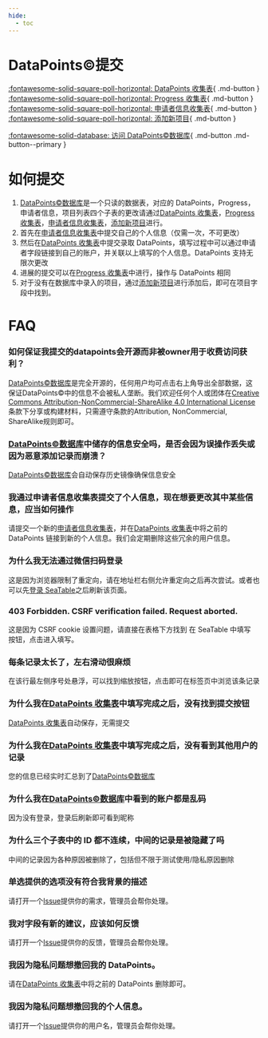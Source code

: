 ```yaml
---
hide:
  - toc
---
```


# DataPoints&copy;提交

[:fontawesome-solid-square-poll-horizontal: DataPoints 收集表](newdatapoints.md){ .md-button } [:fontawesome-solid-square-poll-horizontal: Progress 收集表](newprogress.md){ .md-button } [:fontawesome-solid-square-poll-horizontal: 申请者信息收集表](newapplicant.md){ .md-button } [:fontawesome-solid-square-poll-horizontal: 添加新项目](newprogram.md){ .md-button }

[:fontawesome-solid-database: 访问 DataPoints&copy;数据库](datapoints.md){ .md-button .md-button--primary }

# 如何提交

1. [DataPoints&copy;数据库](datapoints.md)是一个只读的数据表，对应的 DataPoints，Progress，申请者信息，项目列表四个子表的更改请通过[DataPoints 收集表](newdatapoints.md)，[Progress 收集表](newprogress.md)，[申请者信息收集表](newapplicant.md)，[添加新项目](newprogram.md)进行。
2. 首先在[申请者信息收集表](newapplicant.md)中提交自己的个人信息（仅需一次，不可更改）
3. 然后在[DataPoints 收集表](newdatapoints.md)中提交录取 DataPoints，填写过程中可以通过申请者字段链接到自己的账户，并关联以上填写的个人信息。DataPoints 支持无限次更改
4. 进展的提交可以在[Progress 收集表](newprogress.md)中进行，操作与 DataPoints 相同
5. 对于没有在数据库中录入的项目，通过[添加新项目](newprogram.md)进行添加后，即可在项目字段中找到。

# FAQ

### 如何保证我提交的datapoints会开源而非被owner用于收费访问获利？

[DataPoints&copy;数据库](datapoints.md)是完全开源的，任何用户均可点击右上角导出全部数据，这保证DataPoints&copy;中的信息不会被私人垄断。我们欢迎任何个人或团体在[Creative Commons Attribution-NonCommercial-ShareAlike 4.0 International License](http://creativecommons.org/licenses/by-nc-sa/4.0/)条款下分享或构建材料，只需遵守条款的Attribution, NonCommercial, ShareAlike规则即可。

### [DataPoints&copy;数据库](datapoints.md)中储存的信息安全吗，是否会因为误操作丢失或因为恶意添加记录而崩溃？

[DataPoints&copy;数据库](datapoints.md)会自动保存历史镜像确保信息安全

### 我通过申请者信息收集表提交了个人信息，现在想要更改其中某些信息，应当如何操作

请提交一个新的[申请者信息收集表](newapplicant.md)，并在[DataPoints 收集表](newdatapoints.md)中将之前的 DataPoints 链接到新的个人信息。我们会定期删除这些冗余的用户信息。

### 为什么我无法通过微信扫码登录

这是因为浏览器限制了重定向，请在地址栏右侧允许重定向之后再次尝试。或者也可以先[登录 SeaTable](https://cloud.seatable.cn/)之后刷新该页面。

### 403 Forbidden. CSRF verification failed. Request aborted.

这是因为 CSRF cookie 设置问题，请直接在表格下方找到 在 SeaTable 中填写 按钮，点击进入填写。

### 每条记录太长了，左右滑动很麻烦

在该行最左侧序号处悬浮，可以找到缩放按钮，点击即可在标签页中浏览该条记录

### 为什么我在[DataPoints 收集表](newdatapoints.md)中填写完成之后，没有找到提交按钮

[DataPoints 收集表](newdatapoints.md)自动保存，无需提交

### 为什么我在[DataPoints 收集表](newdatapoints.md)中填写完成之后，没有看到其他用户的记录

您的信息已经实时汇总到了[DataPoints&copy;数据库](datapoints.md)

### 为什么我在[DataPoints&copy;数据库](datapoints.md)中看到的账户都是乱码

因为没有登录，登录后刷新即可看到昵称

### 为什么三个子表中的 ID 都不连续，中间的记录是被隐藏了吗

中间的记录因为各种原因被删除了，包括但不限于测试使用/隐私原因删除

### 单选提供的选项没有符合我背景的描述

请打开一个[Issue](https://github.com/csmsapp/csmsapp.github.io/issues)提供你的需求，管理员会帮你处理。

### 我对字段有新的建议，应该如何反馈

请打开一个[Issue](https://github.com/csmsapp/csmsapp.github.io/issues)提供你的反馈，管理员会帮你处理。

### 我因为隐私问题想撤回我的 DataPoints。

请在[DataPoints 收集表](newdatapoints.md)中将之前的 DataPoints 删除即可。

### 我因为隐私问题想撤回我的个人信息。

请打开一个[Issue](https://github.com/csmsapp/csmsapp.github.io/issues)提供你的用户名，管理员会帮你处理。
